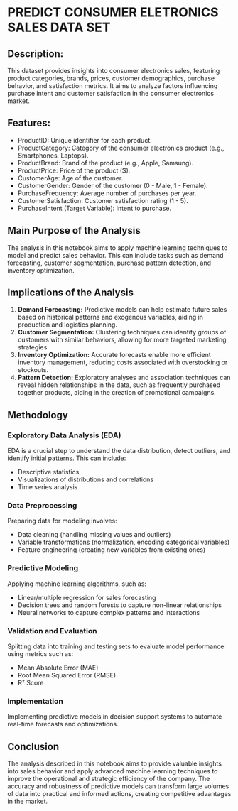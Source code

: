 # PREDICT CONSUMER ELETRONICS SALES DATA SET



## Description:

This dataset provides insights into consumer electronics sales, featuring product categories, brands, prices, customer demographics, purchase behavior, and satisfaction metrics. It aims to analyze factors influencing purchase intent and customer satisfaction in the consumer electronics market.


## Features:

   * ProductID: Unique identifier for each product.
   * ProductCategory: Category of the consumer electronics product (e.g., Smartphones, Laptops).
   * ProductBrand: Brand of the product (e.g., Apple, Samsung).
   * ProductPrice: Price of the product ($).
   * CustomerAge: Age of the customer.
   * CustomerGender: Gender of the customer (0 - Male, 1 - Female).
   * PurchaseFrequency: Average number of purchases per year.
   * CustomerSatisfaction: Customer satisfaction rating (1 - 5).
   * PurchaseIntent (Target Variable): Intent to purchase.

## Main Purpose of the Analysis
The analysis in this notebook aims to apply machine learning techniques to model and predict sales behavior. This can include tasks such as demand forecasting, customer segmentation, purchase pattern detection, and inventory optimization.

## Implications of the Analysis

1. **Demand Forecasting:** Predictive models can help estimate future sales based on historical patterns and exogenous variables, aiding in production and logistics planning.
2. **Customer Segmentation:** Clustering techniques can identify groups of customers with similar behaviors, allowing for more targeted marketing strategies.
3. **Inventory Optimization:** Accurate forecasts enable more efficient inventory management, reducing costs associated with overstocking or stockouts.
4. **Pattern Detection:** Exploratory analyses and association techniques can reveal hidden relationships in the data, such as frequently purchased together products, aiding in the creation of promotional campaigns.

## Methodology

### Exploratory Data Analysis (EDA)
EDA is a crucial step to understand the data distribution, detect outliers, and identify initial patterns. This can include:
- Descriptive statistics
- Visualizations of distributions and correlations
- Time series analysis

### Data Preprocessing
Preparing data for modeling involves:
- Data cleaning (handling missing values and outliers)
- Variable transformations (normalization, encoding categorical variables)
- Feature engineering (creating new variables from existing ones)

### Predictive Modeling
Applying machine learning algorithms, such as:
- Linear/multiple regression for sales forecasting
- Decision trees and random forests to capture non-linear relationships
- Neural networks to capture complex patterns and interactions

### Validation and Evaluation
Splitting data into training and testing sets to evaluate model performance using metrics such as:
- Mean Absolute Error (MAE)
- Root Mean Squared Error (RMSE)
- R² Score

### Implementation
Implementing predictive models in decision support systems to automate real-time forecasts and optimizations.

## Conclusion
The analysis described in this notebook aims to provide valuable insights into sales behavior and apply advanced machine learning techniques to improve the operational and strategic efficiency of the company. The accuracy and robustness of predictive models can transform large volumes of data into practical and informed actions, creating competitive advantages in the market.



